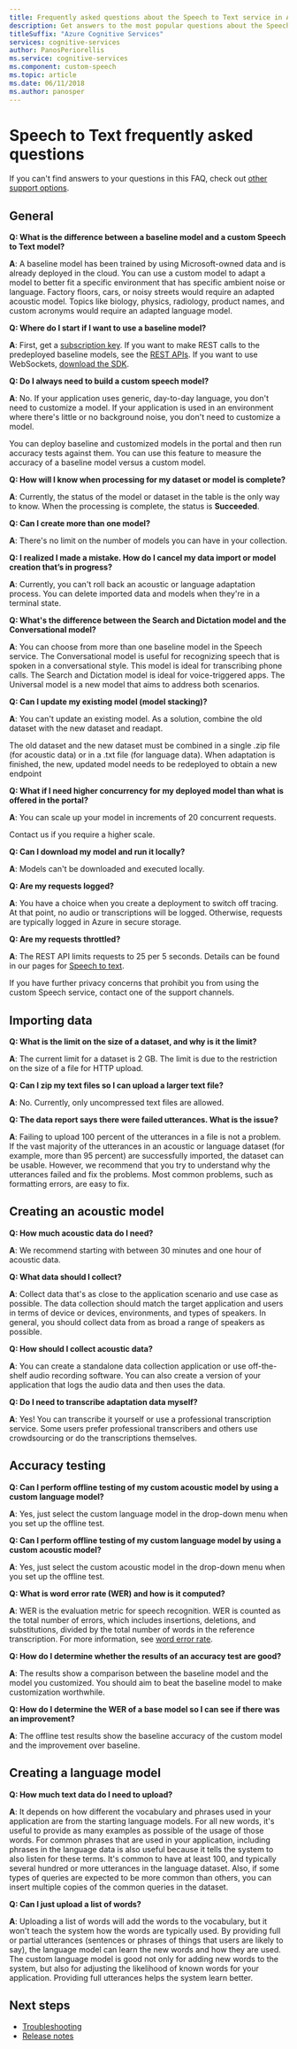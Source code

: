 ```yaml
---
title: Frequently asked questions about the Speech to Text service in Azure
description: Get answers to the most popular questions about the Speech to Text service.
titleSuffix: "Azure Cognitive Services"
services: cognitive-services
author: PanosPeriorellis
ms.service: cognitive-services
ms.component: custom-speech
ms.topic: article
ms.date: 06/11/2018
ms.author: panosper
---
```


# Speech to Text frequently asked questions

If you can't find answers to your questions in this FAQ, check out [other support options](support.md).

## General

**Q: What is the difference between a baseline model and a custom Speech to Text model?**

**A**: A baseline model has been trained by using Microsoft-owned data and is already deployed in the cloud.  You can use a custom model to adapt a model to better fit a specific environment that has specific ambient noise or language. Factory floors, cars, or noisy streets would require an adapted acoustic model. Topics like biology, physics, radiology, product names, and custom acronyms would require an adapted language model.

**Q: Where do I start if I want to use a baseline model?**

**A**: First, get a [subscription key](get-started.md). If you want to make REST calls to the predeployed baseline models, see the [REST APIs](rest-apis.md). If you want to use WebSockets, [download the SDK](speech-sdk.md).

**Q: Do I always need to build a custom speech model?**

**A**: No. If your application uses generic, day-to-day language, you don't need to customize a model. If your application is used in an environment where there's little or no background noise, you don't need to customize a model. 

You can deploy baseline and customized models in the portal and then run accuracy tests against them. You can use this feature to measure the accuracy of a baseline model versus a custom model.

**Q: How will I know when processing for my dataset or model is complete?**

**A**: Currently, the status of the model or dataset in the table is the only way to know. When the processing is complete, the status is **Succeeded**.

**Q: Can I create more than one model?**

**A**: There's no limit on the number of models you can have in your collection.

**Q: I realized I made a mistake. How do I cancel my data import or model creation that’s in progress?**

**A**: Currently, you can't roll back an acoustic or language adaptation process. You can delete imported data and models when they're in a terminal state.

**Q: What's the difference between the Search and Dictation model and the Conversational model?**

**A**: You can choose from more than one baseline model in the Speech service. The Conversational model is useful for recognizing speech that is spoken in a conversational style. This model is ideal for transcribing phone calls. The Search and Dictation model is ideal for voice-triggered apps. The Universal model is a new model that aims to address both scenarios.

**Q: Can I update my existing model (model stacking)?**

**A**: You can't update an existing model. As a solution, combine the old dataset with the new dataset and readapt.

The old dataset and the new dataset must be combined in a single .zip file (for acoustic data) or in a .txt file (for language data). When adaptation is finished, the new, updated model needs to be redeployed to obtain a new endpoint

**Q: What if I need higher concurrency for my deployed model than what is offered in the portal?** 

**A**: You can scale up your model in increments of 20 concurrent requests. 

Contact us if you require a higher scale.

**Q: Can I download my model and run it locally?**

**A**: Models can't be downloaded and executed locally.

**Q: Are my requests logged?**

**A**: You have a choice when you create a deployment to switch off tracing. At that point, no audio or transcriptions will be logged. Otherwise, requests are typically logged in Azure in secure storage. 

**Q: Are my requests throttled?**

**A**: The REST API limits requests to 25 per 5 seconds. Details can be found in our pages for [Speech to text](speech-to-text.md). 

If you have further privacy concerns that prohibit you from using the custom Speech service, contact one of the support channels.

## Importing data

**Q: What is the limit on the size of a dataset, and why is it the limit?**

**A**: The current limit for a dataset is 2 GB. The limit is due to the restriction on the size of a file for HTTP upload. 

**Q: Can I zip my text files so I can upload a larger text file?** 

**A**: No. Currently, only uncompressed text files are allowed.

**Q: The data report says there were failed utterances. What is the issue?**

**A**: Failing to upload 100 percent of the utterances in a file is not a problem. If the vast majority of the utterances in an acoustic or language dataset (for example, more than 95 percent) are successfully imported, the dataset can be usable. However, we recommend that you try to understand why the utterances failed and fix the problems. Most common problems, such as formatting errors, are easy to fix. 

## Creating an acoustic model

**Q: How much acoustic data do I need?**

**A**: We recommend starting with between 30 minutes and one hour of acoustic data.

**Q: What data should I collect?**

**A**: Collect data that's as close to the application scenario and use case as possible. The data collection should match the target application and users in terms of device or devices, environments, and types of speakers. In general, you should collect data from as broad a range of speakers as possible. 

**Q: How should I collect acoustic data?**

**A**: You can create a standalone data collection application or use off-the-shelf audio recording software. You can also create a version of your application that logs the audio data and then uses the data. 

**Q: Do I need to transcribe adaptation data myself?**

**A**: Yes! You can transcribe it yourself or use a professional transcription service. Some users prefer professional transcribers and others use crowdsourcing or do the transcriptions themselves.

## Accuracy testing

**Q: Can I perform offline testing of my custom acoustic model by using a custom language model?**

**A**: Yes, just select the custom language model in the drop-down menu when you set up the offline test.

**Q: Can I perform offline testing of my custom language model by using a custom acoustic model?**

**A**: Yes, just select the custom acoustic model in the drop-down menu when you set up the offline test.

**Q: What is word error rate (WER) and how is it computed?**

**A**: WER is the evaluation metric for speech recognition. WER is counted as the total number of errors,
which includes insertions, deletions, and substitutions, divided by the total number of words in the reference transcription. For more information, see [word error rate](https://en.wikipedia.org/wiki/Word_error_rate).

**Q: How do I determine whether the results of an accuracy test are good?**

**A**: The results show a comparison between the baseline model and the model you customized. You should aim to beat the baseline model to make customization worthwhile.

**Q: How do I determine the WER of a base model so I can see if there was an improvement?** 

**A**: The offline test results show the baseline accuracy of the custom model and the improvement over baseline.

## Creating a language model

**Q: How much text data do I need to upload?**

**A**: It depends on how different the vocabulary and phrases used in your application are from the starting language models. For all new words, it's useful to provide as many examples as possible of the usage of those words. For common phrases that are used in your application, including phrases in the language data is also useful because it tells the system to also listen for these terms. It's common to have at least 100, and typically several hundred or more utterances in the language dataset. Also, if some types of queries are expected to be more common than others, you can insert multiple copies of the common queries in the dataset.

**Q: Can I just upload a list of words?**

**A**: Uploading a list of words will add the words to the vocabulary, but it won't teach the system how the words are typically used. By providing full or partial utterances (sentences or phrases of things that users are likely to say), the language model can learn the new words and how they are used. The custom language model is good not only for adding new words to the system, but also for adjusting the likelihood of known words for your application. Providing full utterances helps the system learn better. 

## Next steps

* [Troubleshooting](troubleshooting.md)
* [Release notes](releasenotes.md)
